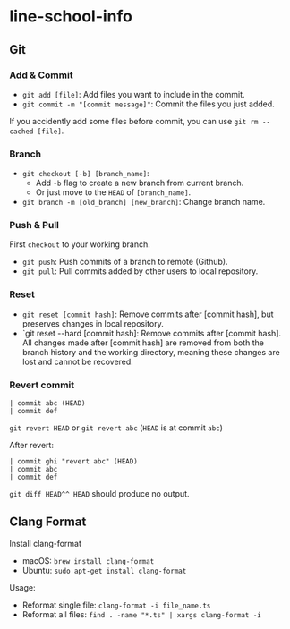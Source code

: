 # line-school-info
## Git

### Add & Commit

- `git add [file]`: Add files you want to include in the commit.
- `git commit -m "[commit message]"`: Commit the files you just added.

If you accidently add some files before commit, you can use `git rm --cached [file]`.

### Branch

- `git checkout [-b] [branch_name]`:
  - Add `-b` flag to create a new branch from current branch.
  - Or just move to the `HEAD` of `[branch_name]`.
- `git branch -m [old_branch] [new_branch]`: Change branch name.

### Push & Pull

First `checkout` to your working branch.

- `git push`: Push commits of a branch to remote (Github).
- `git pull`: Pull commits added by other users to local repository.

### Reset

- `git reset [commit hash]`: Remove commits after [commit hash], but preserves changes in local repository.
- `git reset --hard [commit hash]: Remove commits after [commit hash]. All changes made after [commit hash] are removed from both the branch history and the working directory, meaning these changes are lost and cannot be recovered.

### Revert commit

```
| commit abc (HEAD)
| commit def
```

`git revert HEAD` or `git revert abc` (`HEAD` is at commit `abc`)

After revert:

```
| commit ghi "revert abc" (HEAD)
| commit abc
| commit def
```

`git diff HEAD^^ HEAD` should produce no output.

## Clang Format

Install clang-format

- macOS: `brew install clang-format`
- Ubuntu: `sudo apt-get install clang-format`

Usage:
  - Reformat single file: `clang-format -i file_name.ts`
  - Reformat all files: `find . -name "*.ts" | xargs clang-format -i`
